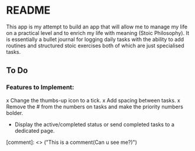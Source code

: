 # README

This app is my attempt to build an app that will allow me to manage my life on a
practical level and to enrich my life with meaning (Stoic Philosophy). It is
essentially a bullet journal for logging daily tasks with the ability to add
routines and structured stoic exercises both of which are just specialised tasks.

## To Do

### Features to Implement:

x Change the thumbs-up icon to a tick.
x Add spacing between tasks.
x Remove the # from the numbers on tasks and make the priority numbers bolder.

- Display the active/completed status or send completed tasks to a dedicated page.

[comment]: <> ("This is a comment(Can u see me?)")

<!--
// var myAnimation = anime({
//   targets: ['.task'],
//   translateX: '13rem',
//   rotate: 360,
//   borderRadius: 8,
//   duration: 2000,
//   loop: true
// });

// const ctrl = this
// anime({
//   targets: ctrl.descTarget,
//   opacity: 0,
//   duration: 1000,
//   easing: 'easeInOutQuad',
//   complete: function(anim) {
//     log(this, anim)
//     anime({
//       targets: ctrl.descTarget,
//       height: 0,
//       padding: 0,
//       duration: 1500,
//       easing: 'easeInOutQuad',
//       complete: function(anim) {
//         log('Animation complete!')
//       }
//     })
//   }
// })
-->
